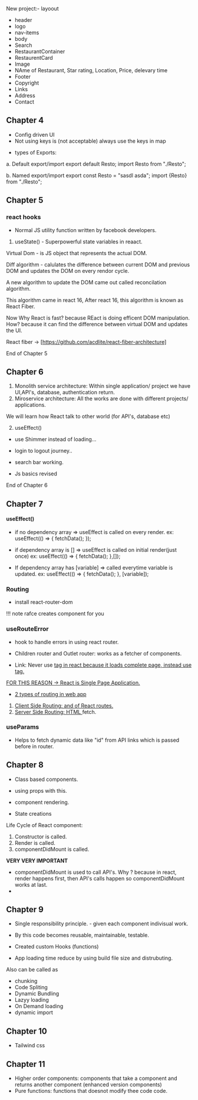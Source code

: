 New project:-
layoout
 - header
  - logo
  - nav-items
 - body
  - Search
  - RestaurantContainer
  - RestaurentCard
- Image
- NAme of Restaurant, Star rating, Location, Price, delevary time
 - Footer
  - Copyright
  - Links
  - Address
  - Contact

## Chapter 4

* Config driven UI
* Not using keys is (not acceptable) always use the keys in map

- types of Exports:

a. Default export/import
export default Resto;
import Resto from "./Resto";

b. Named export/import
export const Resto = "sasdl asda";
import {Resto} from "./Resto";

## Chapter 5
### react hooks
- Normal JS utility function written by facebook developers.

1. useState() - Superpowerful state variables in reaact.

Virtual Dom - is JS object that represents the actual DOM.

Diff algorithm - calulates the difference between  current DOM and previous DOM and updates the DOM on every rendor cycle.

A new algorithm to update the DOM came out called reconcilation algorithm.

This algorithm came in react 16, After react 16, this algorithm is known as React Fiber.

Now Why React is fast? because REact is doing efficent DOM manipulation. How? because it can find the difference between virtual DOM and updates the UI.

React fiber -> [https://github.com/acdlite/react-fiber-architecture]

End of Chapter 5

## Chapter 6

1. Monolith service architecture: Within single application/ project we have UI,API's, database, authentication return.
2. Miroservice architecture: All the works are done with different projects/ applications.

We will learn how React talk to other world (for API's, database etc)

2. useEffect()

- use Shimmer instead of loading...

- login to logout journey..

- search bar working.
- Js basics revised 

End of Chapter 6

## Chapter 7

#### useEffect()
- if no dependency array => useEffect is called on every render.
ex: useEffect(() => {
    fetchData();
  });

- if dependency array is [] => useEffect is called on initial render(just once)
ex: useEffect(() => {
    fetchData();
  },[]);

- If dependency array has [variable] => called everytime variable is updated.
ex: useEffect(() => {
    fetchData();
  }, [variable]);

### Routing

- install react-router-dom

!!! note
    rafce creates component for you

### useRouteError 
- hook to handle errors in using react router.

- Children router and Outlet router: works as a fetcher of components.

- Link: Never use <a href=""> tag in react because it loads complete page, instead use <Link in=""> tag.

FOR THIS REASON -> React is Single Page Application.

- 2 types of routing in web app

1. Client Side Routing: <Outlet/> and <Link/>of React routes.
2. Server Side Routing: HTML <a> fetch.

### useParams
- Helps to fetch dynamic data like "id" from API links which is passed before in router.


## Chapter 8

- Class based components.

- using props with this.
- component rendering.
- State creations

Life Cycle of React component:
1. Constructor is called.
2. Render is called.
3. componentDidMount is called.

**VERY VERY IMPORTANT**
- componentDidMount is used to call API's. Why ? because in react, render happens first, then API's calls happen so componentDidMount works at last.
- 

## Chapter 9

- Single responsibility principle. - given each component indivisual work.
- By this code becomes reusable, maintainable, testable. 

- Created custom Hooks (functions)

- App loading time reduce by using build file size and distrubuting.

Also can be called as 
  - chunking
  - Code Spliting
  - Dynamic Bundling
  - Lazyy loading
  - On Demand loading
  - dynamic import


## Chapter 10

- Tailwind css

## Chapter 11

- Higher order components: components that take a component and returns another component (enhanced version components)
- Pure functions: functions that doesnot modify thee code code.

